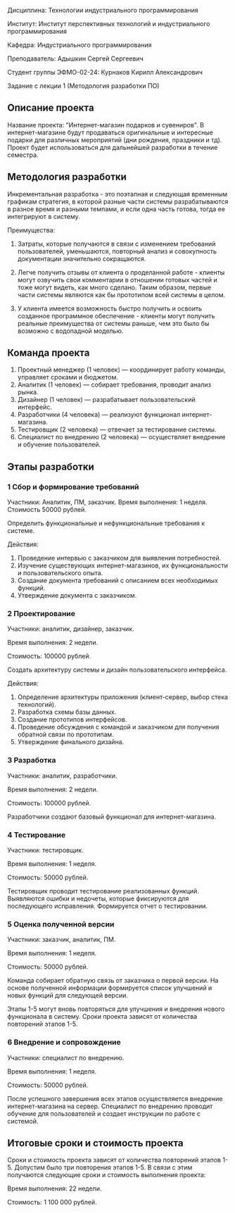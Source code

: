 Дисциплина: Технологии индустриального программирования

Институт: Институт перспективных технологий и индустриального программирования

Кафедра: Индустриального программирования

Преподаватель: Адышкин Сергей Сергеевич

Студент группы ЭФМО-02-24: Курнаков Кирилл Александрович

Задание с лекции 1 (Методология разработки ПО)
  
## Описание проекта

Название проекта: "Интернет-магазин подарков и сувениров". В интернет-магазине будут продаваться оригинальные и интересные
подарки для различных мероприятий (дни рождения, праздники и тд). Проект будет использоваться для дальнейшей разработки в течение семестра.

## Методология разработки

Инкрементальная разработка - это поэтапная и следующая временным графикам стратегия, в которой разные части системы разрабатываются в разное время и разными темпами, и если одна часть готова, тогда ее интегрируют в систему.

Преимущества:

1. Затраты, которые получаются в связи с изменением требований пользователей, уменьшаются, повторный анализ и совокупность документации значительно сокращаются.

2. Легче получить отзывы от клиента о проделанной работе - клиенты могут озвучить свои комментарии в отношении готовых частей и тоже могут видеть, как много сделано. Таким образом, первые части системы являются как бы прототипом всей системы в целом.

3. У клиента имеется возможность быстро получить и освоить созданное программное обеспечение - клиенты могут получить реальные преимущества от системы раньше, чем это было бы возможно с водопадной моделью.

## Команда проекта

1. Проектный менеджер (1 человек) — координирует работу команды, управляет сроками и бюджетом.
2. Аналитик (1 человек) — собирает требования, проводит анализ рынка.
3. Дизайнер (1 человек) — разрабатывает пользовательский интерфейс.
4. Разработчики (4 человека) — реализуют функционал интернет-магазина.
5. Тестировщик (2 человека) — отвечает за тестирование системы.
6. Специалист по внедрению (2 человека) — осуществляет внедрение и обучение пользователей.

## Этапы разработки
### 1 Сбор и формирование требований
Участники: Аналитик, ПМ, заказчик.
Время выполнения: 1 неделя.
Стоимость 50000 рублей.

Определить функциональные и нефункциональные требования к системе.

  Действия:
  1. Проведение интервью с заказчиком для выявления потребностей.
  2. Изучение существующих интернет-магазинов, их функциональности и пользовательского опыта.
  3. Создание документа требований с описанием всех необходимых функций.
  4. Утверждение документа с заказчиком.
 
### 2 Проектирование

Участники: аналитик, дизайнер, заказчик.

Время выполнения: 2 недели.

Стоимость: 100000 рублей.

Создать архитектуру системы и дизайн пользовательского интерфейса.
  
  Действия:
  1. Определение архитектуры приложения (клиент-сервер, выбор стека технологий).
  2. Разработка схемы базы данных.
  3. Создание прототипов интерфейсов.
  4. Проведение обсуждения с командой и заказчиком для получения обратной связи по прототипам.
  5. Утверждение финального дизайна.

### 3 Разработка

Участники: аналитик, разработчики.

Время выполнения: 2 недели.

Стоимость: 100000 рублей.

Разработчики создают базовый функционал для интернет-магазина.

### 4 Тестирование

Участники: тестировщик.

Время выполнения: 1 неделя.

Стоимость: 50000 рублей.

Тестировщик проводит тестирование реализованных функций. Выявляются ошибки и недочеты, которые фиксируются для последующего исправления. Формируется отчет о тестировании.

### 5 Оценка полученной версии

Участники: заказчик, аналитик, ПМ.

Время выполнения: 1 неделя.

Стоимость: 50000 рублей.

Команда собирает обратную связь от заказчика о первой версии. На основе полученной информации формируется список улучшений и новых функций для следующей версии.

Этапы 1-5 могут вновь повторяться для улучшения и внедрения нового функционала в систему. Сроки проекта зависят от количества повторений этапов 1-5.

### 6 Внедрение и сопровождение

Участники: специалист по внедрению.

Время выполнения: 1 неделя.

Стоимость: 50000 рублей.

После успешного завершения всех этапов осуществляется внедрение интернет-магазина на сервер. Специалист по внедрению проводит обучение для пользователей и создает инструкции по работе с системой.

## Итоговые сроки и стоимость проекта


Сроки и стоимость проекта зависят от количества повторений этапов 1-5. Допустим было три повторения этапов 1-5. В связи с этим получаются следующие сроки и стоимость выполнения проекта:

Время выполнения: 22 недели.

Стоимость: 1 100 000 рублей.






